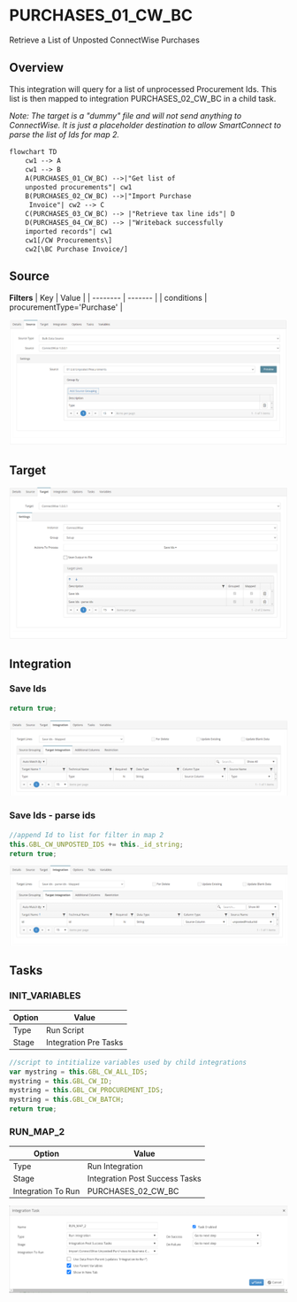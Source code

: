 # PURCHASES_01_CW_BC

Retrieve a List of Unposted ConnectWise Purchases

## Overview

This integration will query for a list of unprocessed Procurement Ids. This list is then mapped to integration PURCHASES_02_CW_BC in a child task.

*Note: The target is a "dummy" file and will not send anything to ConnectWise. It is just a placeholder destination to allow SmartConnect to parse the list of Ids for map 2.*

```mermaid
flowchart TD
    cw1 --> A
    cw1 --> B
    A(PURCHASES_01_CW_BC) -->|"Get list of
    unposted procurements"| cw1
    B(PURCHASES_02_CW_BC) -->|"Import Purchase
     Invoice"| cw2 --> C
    C(PURCHASES_03_CW_BC) --> |"Retrieve tax line ids"| D
    D(PURCHASES_04_CW_BC) --> |"Writeback successfully
    imported records"| cw1
    cw1[/CW Procurements\]
    cw2[\BC Purchase Invoice/]
```

## Source

**Filters**
| Key | Value |
| -------- | ------- |
| conditions | procurementType='Purchase' |

![Source](./Images/Source.png)

## Target

![Target](./Images/Target.png)

## Integration

### Save Ids
```javascript
return true;
```
![saveIds](./Images/saveIds.png)

### Save Ids - parse ids
```javascript
//append Id to list for filter in map 2
this.GBL_CW_UNPOSTED_IDS += this._id_string;
return true;
```
![parseIds](./Images/parseIds.png)

## Tasks

### INIT_VARIABLES
| Option    | Value |
| -------- | ------- |
| Type  | Run Script   |
| Stage | Integration Pre Tasks |

```javascript
//script to intitialize variables used by child integrations
var mystring = this.GBL_CW_ALL_IDS;
mystring = this.GBL_CW_ID;
mystring = this.GBL_CW_PROCUREMENT_IDS;
mystring = this.GBL_CW_BATCH;
return true;
```

### RUN_MAP_2
| Option    | Value |
| -------- | ------- |
| Type  | Run Integration   |
| Stage | Integration Post Success Tasks  |
| Integration To Run | PURCHASES_02_CW_BC  |

![RUN_MAP_2](./Images/RUN_MAP_2.png)
